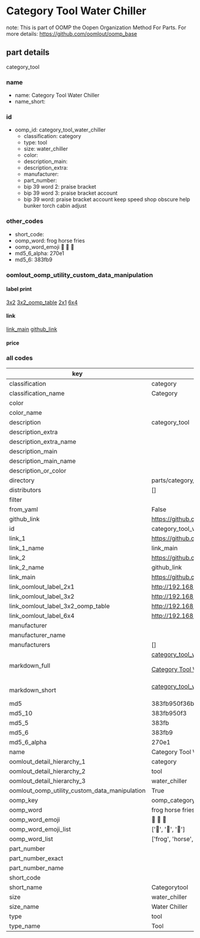 # Category Tool Water Chiller  

note: This is part of OOMP the Oopen Organization Method For Parts. For more details: https://github.com/oomlout/oomp_base

##  part details



category_tool

### name
* name: Category Tool Water Chiller
* name_short: 
### id
* oomp_id: category_tool_water_chiller
  * classification: category
  * type: tool
  * size: water_chiller
  * color: 
  * description_main: 
  * description_extra: 
  * manufacturer: 
  * part_number: 
  * bip 39 word 2: praise bracket
  * bip 39 word 3: praise bracket account
  * bip 39 word: praise bracket account keep speed shop obscure help bunker torch cabin adjust

### other_codes
* short_code: 
* oomp_word: frog horse fries
* oomp_word_emoji :frog: :horse: :fries:
* md5_6_alpha: 270e1
* md5_6: 383fb9






### oomlout_oomp_utility_custom_data_manipulation
#### label print
[3x2](http://192.168.1.245:1112/?label=oomp%20270e1)
[3x2_oomp_table](http://192.168.1.107:1112/?label=oomp%20270e1)
[2x1](http://192.168.1.242:1112/?label=oomp%20270e1)
[6x4](http://192.168.1.55:1112/?label=oomp%20270e1)    

#### link

[link_main](https://github.com/oomlout/oomlout_oomp_current_version_messy/tree/main/parts/category_tool_water_chiller) [github_link](https://github.com/oomlout/oomlout_oomp_part_src/tree/main/parts/category_tool_water_chiller)                             

#### price







### all codes 
| key | value |  
| --- | --- |  
| classification | category |  
| classification_name | Category |  
| color |  |  
| color_name |  |  
| description | category_tool |  
| description_extra |  |  
| description_extra_name |  |  
| description_main |  |  
| description_main_name |  |  
| description_or_color |   |  
| directory | parts/category_tool_water_chiller |  
| distributors | [] |  
| filter |  |  
| from_yaml | False |  
| github_link | https://github.com/oomlout/oomlout_oomp_part_src/tree/main/parts/category_tool_water_chiller |  
| id | category_tool_water_chiller |  
| link_1 | https://github.com/oomlout/oomlout_oomp_current_version_messy/tree/main/parts/category_tool_water_chiller |  
| link_1_name | link_main |  
| link_2 | https://github.com/oomlout/oomlout_oomp_part_src/tree/main/parts/category_tool_water_chiller |  
| link_2_name | github_link |  
| link_main | https://github.com/oomlout/oomlout_oomp_current_version_messy/tree/main/parts/category_tool_water_chiller |  
| link_oomlout_label_2x1 | http://192.168.1.242:1112/?label=oomp%20270e1 |  
| link_oomlout_label_3x2 | http://192.168.1.245:1112/?label=oomp%20270e1 |  
| link_oomlout_label_3x2_oomp_table | http://192.168.1.107:1112/?label=oomp%20270e1 |  
| link_oomlout_label_6x4 | http://192.168.1.55:1112/?label=oomp%20270e1 |  
| manufacturer |  |  
| manufacturer_name |  |  
| manufacturers | [] |  
| markdown_full | [category_tool_water_chiller](https://github.com/oomlout/oomlout_oomp_current_version_messy/tree/main/parts/category_tool_water_chiller)<br>[](https://github.com/oomlout/oomlout_oomp_current_version_messy/tree/main/parts/category_tool_water_chiller)<br>[Category Tool Water Chiller](https://github.com/oomlout/oomlout_oomp_current_version_messy/tree/main/parts/category_tool_water_chiller)<br><br> |  
| markdown_short | [category_tool_water_chiller](https://github.com/oomlout/oomlout_oomp_current_version_messy/tree/main/parts/category_tool_water_chiller)<br><br> |  
| md5 | 383fb950f36b130b1ae8879c0306b54c |  
| md5_10 | 383fb950f3 |  
| md5_5 | 383fb |  
| md5_6 | 383fb9 |  
| md5_6_alpha | 270e1 |  
| name | Category Tool Water Chiller |  
| oomlout_detail_hierarchy_1 | category |  
| oomlout_detail_hierarchy_2 | tool |  
| oomlout_detail_hierarchy_3 | water_chiller |  
| oomlout_oomp_utility_custom_data_manipulation | True |  
| oomp_key | oomp_category_tool_water_chiller |  
| oomp_word | frog horse fries |  
| oomp_word_emoji | :frog: :horse: :fries: |  
| oomp_word_emoji_list | [':frog:', ':horse:', ':fries:'] |  
| oomp_word_list | ['frog', 'horse', 'fries'] |  
| part_number |  |  
| part_number_exact |  |  
| part_number_name |  |  
| short_code |  |  
| short_name | Categorytool |  
| size | water_chiller |  
| size_name | Water Chiller |  
| type | tool |  
| type_name | Tool |  

